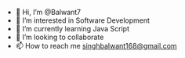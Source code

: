 - 👋 Hi, I’m @Balwant7
- 👀 I’m interested in Software Development
- 🌱 I’m currently learning Java Script
- 💞️ I’m looking to collaborate
- 📫 How to reach me singhbalwant168@gmail.com

<!---
Balwant7/Balwant7 is a ✨ special ✨ repository because its `README.md` (this file) appears on your GitHub profile.
You can click the Preview link to take a look at your changes.
--->
